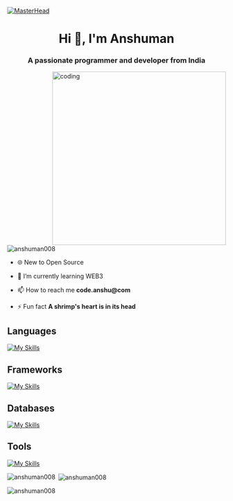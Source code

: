[![MasterHead](https://user-images.githubusercontent.com/74038190/225813708-98b745f2-7d22-48cf-9150-083f1b00d6c9.gif)](https://rishavchanda.io)
<h1 align="center">Hi 👋, I'm Anshuman</h1>
<h3 align="center">A passionate programmer and developer from India</h3>
<img align="right" alt="coding" width="400" src="https://user-images.githubusercontent.com/74038190/225813708-98b745f2-7d22-48cf-9150-083f1b00d6c9.gif">

<p align="left"> <img src="https://komarev.com/ghpvc/?username=anshuman008&label=Profile%20views&color=0e75b6&style=flat" alt="anshuman008" /> </p>

- 🌐 New to Open Source

- 🌱 I’m currently learning WEB3

- 📫 How to reach me **code.anshu@com**

- ⚡ Fun fact **A shrimp's heart is in its head**

<h2>Languages</h2>

[![My Skills](https://skillicons.dev/icons?i=ts,js,go,bash,python,cpp,c,dart)](https://skillicons.dev)

<h2>Frameworks</h2>
  
[![My Skills](https://skillicons.dev/icons?i=express,flutter,electron,angular,react,nextjs,tailwindcss)](https://skillicons.dev)

<h2>Databases</h2>
  
[![My Skills](https://skillicons.dev/icons?i=postgres,redis,mongo)](https://skillicons.dev)

<h2>Tools</h2>
 
[![My Skills](https://skillicons.dev/icons?i=neovim,vim,git,docker,kafka,linux,githubactions)](https://skillicons.dev)

<p><img align="left" src="https://github-readme-stats.vercel.app/api/top-langs?username=anshuman008&show_icons=true&locale=en&layout=compact" alt="anshuman008" /></p>

<p>&nbsp;<img align="center" src="https://github-readme-stats.vercel.app/api?username=anshuman008&show_icons=true&locale=en" alt="anshuman008" /></p>

<p><img align="center" src="https://github-readme-streak-stats.herokuapp.com/?user=anshuman008&" alt="anshuman008" /></p>
